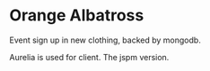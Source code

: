 # Orange Albatross
Event sign up in new clothing, backed by mongodb.

Aurelia is used for client. The jspm version.
